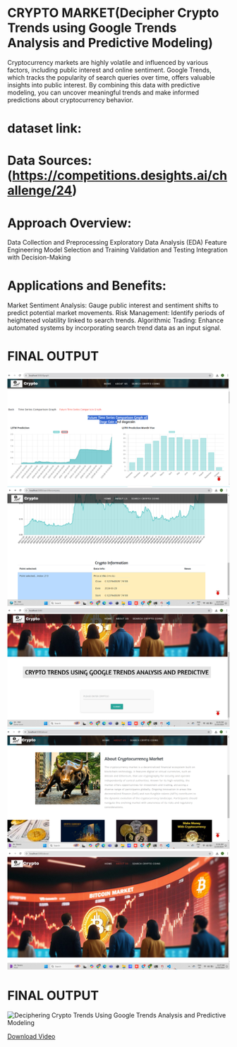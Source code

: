 # CRYPTO MARKET(Decipher Crypto Trends using Google Trends Analysis and Predictive Modeling)

Cryptocurrency markets are highly volatile and influenced by various factors, including public interest and online sentiment. Google Trends, which tracks the popularity of search queries over time, offers valuable insights into public interest. By combining this data with predictive modeling, you can uncover meaningful trends and make informed predictions about cryptocurrency behavior.
# dataset link:
# Data Sources: (https://competitions.desights.ai/challenge/24)

# Approach Overview:
Data Collection and Preprocessing
Exploratory Data Analysis (EDA)
Feature Engineering
Model Selection and Training
Validation and Testing
Integration with Decision-Making

# Applications and Benefits:
Market Sentiment Analysis: Gauge public interest and sentiment shifts to predict potential market movements.
Risk Management: Identify periods of heightened volatility linked to search trends.
Algorithmic Trading: Enhance automated systems by incorporating search trend data as an input signal.
# FINAL OUTPUT
![image](https://github.com/RoshanMundekar/CryptoMarket/blob/main/screenshot/1.png)
![image](https://github.com/RoshanMundekar/CryptoMarket/blob/main/screenshot/2.png)
![image](https://github.com/RoshanMundekar/CryptoMarket/blob/main/screenshot/3.png)
![image](https://github.com/RoshanMundekar/CryptoMarket/blob/main/screenshot/4.png)
![image](https://github.com/RoshanMundekar/CryptoMarket/blob/main/screenshot/5.png)

# FINAL OUTPUT
![Deciphering Crypto Trends Using Google Trends Analysis and Predictive Modeling](screenshot/23.gif)

[Download Video](https://github.com/RoshanMundekar/CryptoMarket/blob/main/screenshot/22.mp4)


